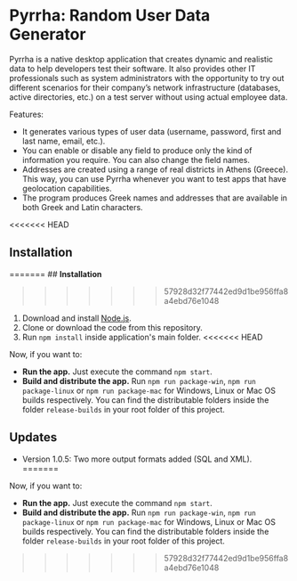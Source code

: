 # **Pyrrha: Random User Data Generator**

Pyrrha is a native desktop application that creates dynamic and realistic data to help developers test their software. It also provides other IT professionals such as system administrators with the opportunity to try out different scenarios for their company’s network infrastructure (databases, active directories, etc.) on a test server without using actual employee data.

Features: 

* It generates various types of user data (username, password, first and last name, email, etc.).
* You can enable or disable any field to produce only the kind of information you require. You can also change the field names.
* Addresses are created using a range of real districts in Athens (Greece). This way, you can use Pyrrha whenever you want to test apps that have geolocation capabilities.
* The program produces Greek names and addresses that are available in both Greek and Latin characters. 


<<<<<<< HEAD
##  **Installation**
=======
    ##  **Installation**
>>>>>>> 57928d32f77442ed9d1be956ffa8a4ebd76e1048

1. Download and install [Node.js](https://nodejs.org/en/).
2. Clone or download the code from this repository.
3. Run `npm install` inside application's main folder.
<<<<<<< HEAD

Now, if you want to:

* **Run the app.** Just execute the command `npm start`.
* **Build and distribute the app.** Run `npm run package-win`, `npm run package-linux` or `npm run package-mac` for Windows,  Linux or Mac OS builds respectively. You can find the distributable folders inside the folder `release-builds` in your root folder of this project. 


##  **Updates**

* Version 1.0.5: Two more output formats added (SQL and XML).
=======

Now, if you want to:

* **Run the app.** Just execute the command `npm start`.
* **Build and distribute the app.** Run `npm run package-win`, `npm run package-linux` or `npm run package-mac` for Windows,  Linux or Mac OS builds respectively. You can find the distributable folders inside the folder `release-builds` in your root folder of this project. 
>>>>>>> 57928d32f77442ed9d1be956ffa8a4ebd76e1048
